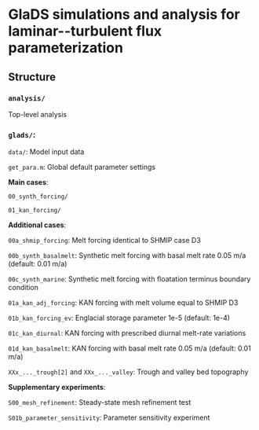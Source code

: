# GlaDS simulations and analysis for laminar--turbulent flux parameterization

## Structure

### `analysis/`
Top-level analysis

### `glads/`:

`data/`: Model input data

`get_para.m`: Global default parameter settings

**Main cases**:

`00_synth_forcing/`

`01_kan_forcing/`

**Additional cases**:

`00a_shmip_forcing`: Melt forcing identical to SHMIP case D3

`00b_synth_basalmelt`: Synthetic melt forcing with basal melt rate 0.05 m/a (default: 0.01 m/a)

`00c_synth_marine`: Synthetic melt forcing with floatation terminus boundary condition

`01a_kan_adj_forcing`: KAN forcing with melt volume equal to SHMIP D3

`01b_kan_forcing_ev`: Englacial storage parameter 1e-5 (default: 1e-4)

`01c_kan_diurnal`: KAN forcing with prescribed diurnal melt-rate variations

`01d_kan_basalmelt`: KAN forcing with basal melt rate 0.05 m/a (default: 0.01 m/a)

`XXx_..._trough[2]` and `XXx_..._valley`: Trough and valley bed topography

**Supplementary experiments**:

`S00_mesh_refinement`: Steady-state mesh refinement test

`S01b_parameter_sensitivity`: Parameter sensitivity experiment

